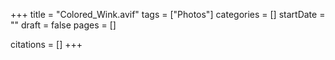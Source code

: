 +++
title = "Colored_Wink.avif"
tags = ["Photos"]
categories = []
startDate = ""
draft = false
pages = []

citations = []
+++
